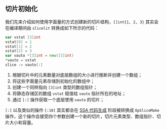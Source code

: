 ## 切片初始化

我们先来介绍如何使用字面量的方式创建新的切片结构，`[]int{1, 2, 3}` 其实会在编译期间由 `slicelit` 转换成如下所示的代码：

```go
var vstat [3]int
vstat[0] = 1
vstat[1] = 2
vstat[2] = 3
var vauto *[3]int = new([3]int)
*vauto = vstat
slice := vauto[:]
```

1. 根据切片中的元素数量对底层数组的大小进行推断并创建一个数组；
2. 将这些字面量元素存储到初始化的数组中；
3. 创建一个同样指向 `[3]int` 类型的数组指针；
4. 将静态存储区的数组 `vstat` 赋值给 `vauto` 指针所在的地址；
5. 通过 `[:]` 操作获取一个底层使用 `vauto` 的切片；

`[:]` 以及类似的操作 `[:10]` 其实都会在 [SSA 代码生成](https://draveness.me/golang/compile/golang-ir-ssa.html) 阶段被转换成 `OpSliceMake` 操作，这个操作会接受四个参数创建一个新的切片，切片元素类型、数组指针、切片大小和容量。